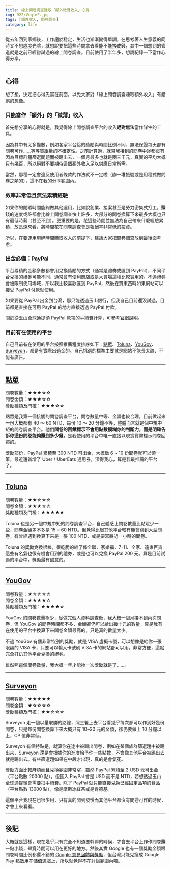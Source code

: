 ```yaml
---
title: 線上問卷調查賺取「額外微薄收入」心得
img: 922/VdqfnF.jpg
tags: [額外收入, 問卷調查]
category: life
---
```


從去年回到家鄉後，工作趨於穩定，生活也漸漸變得單調，在思考著人生意義的同時又不想虛度光陰，就想說要把這些時間拿去看能不能換成錢，其中一個想到的管道就是之前已經嘗試過的線上問卷調查。目前使用了半年多，想說紀錄一下當作心得分享。

<!--more-->

---

## 心得

想了想，決定把心得先寫在前面，以免大家對「線上問卷調查賺取額外收入」有錯誤的想像。

### 只能當作「額外」的「微薄」收入

首先想分享的心得就是，我覺得線上問卷調查平台的收入**絕對無法**當作謀生的工具。

因為其中有太多變數，例如各家平台給的獎勵與時間比例不同、無法保證每天都有問卷可作……等等質跟量的不確定性。之前計算過，就算我接到的問卷中途都沒有因為目標群體篩選問題而被踢出去，一個月最多也就是兩三千元，真實的平均大概只有幾百，所以絕對不要期待這個額外收入足以供應日常所需。

當然，那種一定會違反使用者條款的作法就不一定啦（辦一堆帳號或是用程式做問卷之類的），這不在我的分享範圍內。

### 效率非常低且無法累積經驗

如果你的閒暇時間能夠做其他運用，比如說創業、接案甚至是勞力密集式打工，賺錢的速度或許都會比線上問卷調查快上許多，大部分的問卷換算下來最多大概也只有最低時薪（甚至不到）。更重要的是，花這些時間並無法為自己帶來什麼經驗累積，放長遠來看，將時間花在問卷調查會是報酬率非常低的投資。

所以，在要運用瑣碎時間賺取收入的前提下，建議大家把問卷調查放到最後面考慮。

### 出金必備：PayPal

平台累積的金額多數都會用兌換獎勵的方式（通常是禮券或匯到 PayPal），不同平台兌換的禮券可能不同，通常會有便利商店或是大賣場這種比較實用的。不過禮券會被限制使用場域，所以我比較喜歡匯到 PayPal，然後在買東西時如果網站可以接受 PayPal 付款就使用。

如果要從 PayPal 出金到台灣，那只能透過玉山銀行，但我自己目前還沒試過，目前都是直接在可用 PayPal 的地方直接透過 PayPal 付款。

<article-note>關於從玉山全球通提領 PayPal 款項的手續費計算，可參考[官網說明](https://www.esunbank.com/zh-tw/about/faq/content?q=paypal/024)。</article-note>

### 目前有在使用的平台

自己目前有在使用的平台按照推薦程度排序如下：[點眾](https://www.valuedopinions.tw/)、[Toluna](https://www.toluna.com/)、[YouGov](https://account.yougov.com/tw-zh)、[Surveyon](https://www.surveyon.com/)，都是有實際出過金的。自己挑選的標準主要就是網站不能長太醜、不能有廣告。

---

## [點眾](https://www.valuedopinions.tw/)

問卷數量：★★★☆☆<br/>
問卷金額：★★★☆☆<br/>
獎勵種類及門檻：★★★☆☆

<article-img img="922/1A14zx.png"></article-img>

點眾是我第一個接觸的問卷調查平台，問卷數量中等、金額也較合理，目前做起來一份大概都有 40 ～ 60 NTD，每份 10 ～ 20 分鐘不等，整體而言就是個中規中矩的問卷調查平台。他們**問卷的回饋標示不會用點數模糊你的判斷力，而是明確告訴你這份問卷能夠賺到多少錢**，是我使用的平台中唯一直接以現實貨幣標示問卷回饋的。

獎勵部份，PayPal 累積至 300 NTD 可出金，大概做 6 ~ 10 份問卷就可以領一筆，最近還新增了 Uber / UberEats 通用券，深得我心，算是我最推薦的平台了。

---

## [Toluna](https://www.toluna.com/)

問卷數量：★★☆☆☆<br/>
問卷金額：★★★☆☆<br/>
獎勵種類及門檻：★★★★★

<article-img img="924/a0qjYd.png"></article-img>

Toluna 也是另一個中規中矩的問卷調查平台，自己體感上問卷數量比點眾少一些，問卷金額差不多是 15 ~ 60 NTD。但覺得比起其他平台較有機會寫到大型問卷，有曾經遇到換算下來是一張 100 NTD、或是要寫將近一小時的問卷。

Toluna 的獎勵兌換很棒，很乾脆的給了像全聯、家樂福、7-11、全家、遠東百貨這些有名氣也很有機會用到的禮券，或是也可以兌換 PayPal 200 元。算是目前試過的平台中，獎勵最有誠意的。

---

## [YouGov](https://account.yougov.com/tw-zh/)

問卷數量：★☆☆☆☆<br/>
問卷金額：★★★★☆<br/>
獎勵種類及門檻：★★★★☆

<article-img img="924/H60eb9.png"></article-img>

YouGov 的問卷數量極少，從做完個人資料調查後，我大概一個月接不到兩次問卷，但 YouGov 的問卷時間都不多，金額卻仍可以給出幾十元的數量，算是我有在使用的平台中換算下來問卷金額最高的，只是真的數量太少。

不過 YouGov 有個非常特別的獎勵，就是 VISA 虛擬卡號，可以想像是給你一張限額的 VISA 卡，只要可以輸入卡號刷 VISA 卡的網站都可以用，非常方便，這點完全打趴其他平台兌換的禮券。

雖然照這個問卷數量，我大概一年才能換一次獎勵就是了……。

---

## [Surveyon](https://www.surveyon.com/)

問卷數量：★★★★★<br/>
問卷金額：★☆☆☆☆<br/>
獎勵種類及門檻：★★☆☆☆

<article-img img="922/y9GbA3.png"></article-img>

Surveyon 走一個以量取勝的路線，照三餐上去平台看幾乎每次都可以作到好幾份問卷，只是每份問卷換算下來大概只有 10~20 元的金額，卻仍要做上 10 分鐘以上，CP 值非常低。

Surveyon 有個特點是，就算你在途中被踢出問卷，例如在某個族群篩選題中被踢出來，Surveyon 還是會根據你的進度給予你一些點數，不會像其他平台被踢出去就是踢出去。有些篩選題如果在中段才出現，真的是會氣死。

獎勵方面比較麻煩而且兌換範圍非常窄，雖然 PayPal 累積至 2 USD 元可出金（平台點數 20000 點），但匯入 PayPal 會是 USD 而不是 NTD，若想透過玉山全球通提領會需要扣手續費。除了 PayPal 就只能直接兌換已經固定品項的食品（平台點數 13000 點），像是摩斯冰紅茶或是肯德基。

這個平台我現在也很少用，只有真的閒到發慌而其他平台都沒有問卷可作的時候，才會上來看看。

---

## 後記

大概就是這樣，現在幾乎只有完全不知道要幹嘛的時候，才會去平台上作作問卷賺一點小錢，畢竟時間可以用在更好的地方。然後其實 Google 也有一個獎勵金額跟問卷時間比例都還不錯的 [Google 意見回饋與獎勵](https://support.google.com/opinionrewards/answer/7378183?hl=zh-Hant#zippy=)，但台灣只能兌換成 Google Play 點數用在儲值遊戲上，所以就覺得不在討論範圍內囉。
